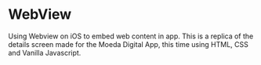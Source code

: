 # WebView
Using Webview on iOS to embed web content in app. This is a replica of the details screen made for the Moeda Digital App, this time using HTML, CSS and Vanilla Javascript. 
